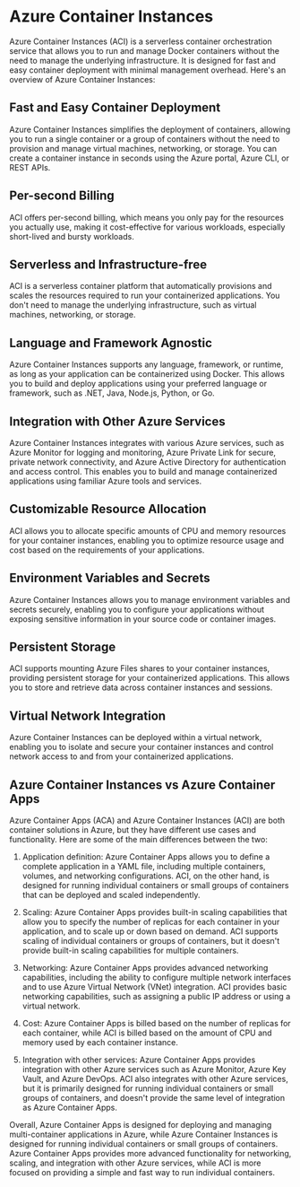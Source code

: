 # Azure Container Instances

Azure Container Instances (ACI) is a serverless container orchestration service that allows you to run and manage Docker containers without the need to manage the underlying infrastructure. It is designed for fast and easy container deployment with minimal management overhead. Here's an overview of Azure Container Instances:

## Fast and Easy Container Deployment

Azure Container Instances simplifies the deployment of containers, allowing you to run a single container or a group of containers without the need to provision and manage virtual machines, networking, or storage. You can create a container instance in seconds using the Azure portal, Azure CLI, or REST APIs.

## Per-second Billing

ACI offers per-second billing, which means you only pay for the resources you actually use, making it cost-effective for various workloads, especially short-lived and bursty workloads.

## Serverless and Infrastructure-free

ACI is a serverless container platform that automatically provisions and scales the resources required to run your containerized applications. You don't need to manage the underlying infrastructure, such as virtual machines, networking, or storage.

## Language and Framework Agnostic

Azure Container Instances supports any language, framework, or runtime, as long as your application can be containerized using Docker. This allows you to build and deploy applications using your preferred language or framework, such as .NET, Java, Node.js, Python, or Go.

## Integration with Other Azure Services

Azure Container Instances integrates with various Azure services, such as Azure Monitor for logging and monitoring, Azure Private Link for secure, private network connectivity, and Azure Active Directory for authentication and access control. This enables you to build and manage containerized applications using familiar Azure tools and services.

## Customizable Resource Allocation

ACI allows you to allocate specific amounts of CPU and memory resources for your container instances, enabling you to optimize resource usage and cost based on the requirements of your applications.

## Environment Variables and Secrets

Azure Container Instances allows you to manage environment variables and secrets securely, enabling you to configure your applications without exposing sensitive information in your source code or container images.

## Persistent Storage

ACI supports mounting Azure Files shares to your container instances, providing persistent storage for your containerized applications. This allows you to store and retrieve data across container instances and sessions.

## Virtual Network Integration

Azure Container Instances can be deployed within a virtual network, enabling you to isolate and secure your container instances and control network access to and from your containerized applications.

## Azure Container Instances vs Azure Container Apps

Azure Container Apps (ACA) and Azure Container Instances (ACI) are both container solutions in Azure, but they have different use cases and functionality. Here are some of the main differences between the two:

1. Application definition: Azure Container Apps allows you to define a complete application in a YAML file, including multiple containers, volumes, and networking configurations. ACI, on the other hand, is designed for running individual containers or small groups of containers that can be deployed and scaled independently.

2. Scaling: Azure Container Apps provides built-in scaling capabilities that allow you to specify the number of replicas for each container in your application, and to scale up or down based on demand. ACI supports scaling of individual containers or groups of containers, but it doesn't provide built-in scaling capabilities for multiple containers.

3. Networking: Azure Container Apps provides advanced networking capabilities, including the ability to configure multiple network interfaces and to use Azure Virtual Network (VNet) integration. ACI provides basic networking capabilities, such as assigning a public IP address or using a virtual network.

4. Cost: Azure Container Apps is billed based on the number of replicas for each container, while ACI is billed based on the amount of CPU and memory used by each container instance.

5. Integration with other services: Azure Container Apps provides integration with other Azure services such as Azure Monitor, Azure Key Vault, and Azure DevOps. ACI also integrates with other Azure services, but it is primarily designed for running individual containers or small groups of containers, and doesn't provide the same level of integration as Azure Container Apps.

Overall, Azure Container Apps is designed for deploying and managing multi-container applications in Azure, while Azure Container Instances is designed for running individual containers or small groups of containers. Azure Container Apps provides more advanced functionality for networking, scaling, and integration with other Azure services, while ACI is more focused on providing a simple and fast way to run individual containers.